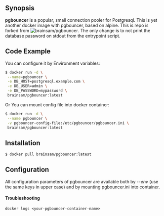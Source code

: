 ## Synopsis

**pgbouncer** is a popular, small connection pooler for Postgresql. This is yet another docker image with pgbouncer, based on alpine.
This is repo is forked from ![brainsam/pgbouncer](https://github.com/brainsam/pgbouncer). The only change is to not print the database
password on stdout from the entrypoint script.

## Code Example
You can configure it by Environment variables:
```bash
$ docker run -d \
 --name=pgbouncer \
 -e DB_HOST=postgresql.example.com \
 -e DB_USER=admin \
 -e DB_PASSWORD=mypassword \
 brainsam/pgbouncer:latest
```
Or You can mount config file into docker container:
```bash
$ docker run -d \
 --name pgbouncer \
 -v pgbouncer-config-file:/etc/pgbouncer/pgbouncer.ini \
 brainsam/pgbouncer:latest
```

## Installation

```bash
$ docker pull brainsam/pgbouncer:latest
```
## Configuration

All configuration parameters of pgbouncer are available both by *--env* (use the same keys in upper case) and by mounting pgbouncer.ini into container.

#### Troubleshooting

```
docker logs <your-pgbouncer-container-name>
```
